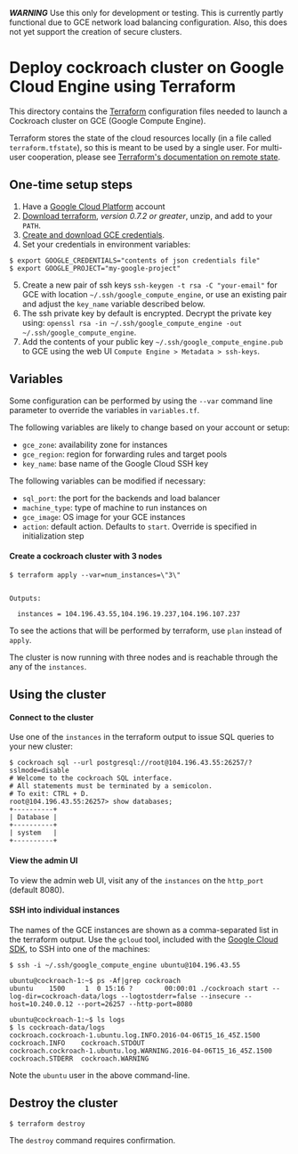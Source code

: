 ***WARNING*** Use this only for development or testing. This is currently partly
functional due to GCE network load balancing configuration. Also, this does not
yet support the creation of secure clusters.

# Deploy cockroach cluster on Google Cloud Engine using Terraform

This directory contains the [Terraform](https://terraform.io/) configuration
files needed to launch a Cockroach cluster on GCE (Google Compute Engine).

Terraform stores the state of the cloud resources locally (in a file called
`terraform.tfstate`), so this is meant to be used by a single user.
For multi-user cooperation, please see [Terraform's documentation on remote state](https://terraform.io/docs/state/remote.html).

## One-time setup steps
1. Have a [Google Cloud Platform](https://cloud.google.com/compute/) account
2. [Download terraform](https://terraform.io/downloads.html), *version 0.7.2 or greater*, unzip, and add to your `PATH`.
3. [Create and download GCE credentials](https://developers.google.com/identity/protocols/application-default-credentials#howtheywork).
4. Set your credentials in environment variables:
```
$ export GOOGLE_CREDENTIALS="contents of json credentials file"
$ export GOOGLE_PROJECT="my-google-project"
```
5. Create a new pair of ssh keys `ssh-keygen -t rsa -C "your-email"` for GCE with location `~/.ssh/google_compute_engine`, or use an existing pair and adjust the `key_name` variable described below.
6. The ssh private key by default is encrypted. Decrypt the private key using: `openssl rsa -in ~/.ssh/google_compute_engine -out ~/.ssh/google_compute_engine`.
7. Add the contents of your public key `~/.ssh/google_compute_engine.pub` to GCE using the web UI `Compute Engine > Metadata > ssh-keys`.

## Variables

Some configuration can be performed by using the `--var` command line parameter
to override the variables in `variables.tf`.

The following variables are likely to change based on your account or setup:
* `gce_zone`: availability zone for instances
* `gce_region`: region for forwarding rules and target pools
* `key_name`: base name of the Google Cloud SSH key

The following variables can be modified if necessary:
* `sql_port`: the port for the backends and load balancer
* `machine_type`: type of machine to run instances on
* `gce_image`: OS image for your GCE instances
* `action`: default action. Defaults to `start`. Override is specified in
  initialization step


#### Create a cockroach cluster with 3 nodes

```
$ terraform apply --var=num_instances=\"3\"


Outputs:

  instances = 104.196.43.55,104.196.19.237,104.196.107.237
```

To see the actions that will be performed by terraform, use `plan` instead of `apply`.

The cluster is now running with three nodes and is reachable through the any of the `instances`.

## Using the cluster

#### Connect to the cluster

Use one of the `instances` in the terraform output to issue SQL queries
to your new cluster:

```
$ cockroach sql --url postgresql://root@104.196.43.55:26257/?sslmode=disable
# Welcome to the cockroach SQL interface.
# All statements must be terminated by a semicolon.
# To exit: CTRL + D.
root@104.196.43.55:26257> show databases;
+----------+
| Database |
+----------+
| system   |
+----------+
```

#### View the admin UI

To view the admin web UI, visit any of the `instances` on the `http_port` (default 8080).

#### SSH into individual instances

The names of the GCE instances are shown as a comma-separated list in the
terraform output. Use the `gcloud` tool, included with the [Google Cloud SDK](https://cloud.google.com/sdk/#Quick_Start),
to SSH into one of the machines:

```
$ ssh -i ~/.ssh/google_compute_engine ubuntu@104.196.43.55

ubuntu@cockroach-1:~$ ps -Af|grep cockroach
ubuntu    1500     1  0 15:16 ?        00:00:01 ./cockroach start --log-dir=cockroach-data/logs --logtostderr=false --insecure --host=10.240.0.12 --port=26257 --http-port=8080

ubuntu@cockroach-1:~$ ls logs
$ ls cockroach-data/logs
cockroach.cockroach-1.ubuntu.log.INFO.2016-04-06T15_16_45Z.1500     cockroach.INFO    cockroach.STDOUT
cockroach.cockroach-1.ubuntu.log.WARNING.2016-04-06T15_16_45Z.1500  cockroach.STDERR  cockroach.WARNING
```

Note the `ubuntu` user in the above command-line.

## Destroy the cluster

```
$ terraform destroy

```

The `destroy` command requires confirmation.

